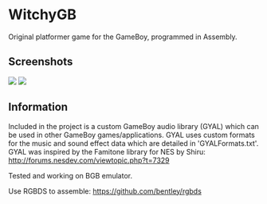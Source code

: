 # WitchyGB
Original platformer game for the GameBoy, programmed in Assembly.

## Screenshots

![](http://invadrsoft.co.uk/witchy1.png) ![](http://invadrsoft.co.uk/witchy2.png)

## Information

Included in the project is a custom GameBoy audio library (GYAL) which can be used in other GameBoy games/applications.
GYAL uses custom formats for the music and sound effect data which are detailed in 'GYALFormats.txt'. GYAL was inspired by the Famitone library for NES by Shiru: http://forums.nesdev.com/viewtopic.php?t=7329

Tested and working on BGB emulator.

Use RGBDS to assemble: https://github.com/bentley/rgbds
